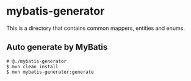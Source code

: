 # mybatis-generator

This is a directory that contains common mappers, entities and enums.

## Auto generate by MyBatis
```
# @./mybatis-generator
$ mvn clean install
$ mvn mybatis-generator:generate
```
